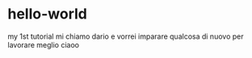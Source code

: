 # hello-world
my 1st tutorial
mi chiamo dario e vorrei imparare qualcosa di nuovo
per lavorare meglio 
ciaoo
